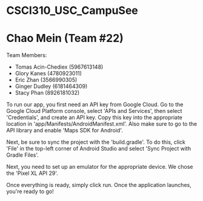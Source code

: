 # CSCI310_USC_CampuSee
# Chao Mein (Team #22)

Team Members:
- Tomas Acin-Chediex (5967613148)
- Glory Kanes (4780923011)
- Eric Zhan (3566990305)
- Ginger Dudley (6181464309)
- Stacy Phan (8926181032)

To run our app, you first need an API key from Google Cloud. Go to the Google
Cloud Platform console, select 'APIs and Services', then select 'Credentials', 
and create an API key. Copy this key into the appropriate location in
'app/Manifests/AndroidManifest.xml'. Also make sure to go to the API library
and enable 'Maps SDK for Android'.

Next, be sure to sync the project with the 'build.gradle'. To do this, click
'File' in the top-left corner of Android Studio and select 'Sync Project with
Gradle Files'.

Next, you need to set up an emulator for the appropriate device. We chose the
'Pixel XL API 29'.

Once everything is ready, simply click run. Once the application launches,
you're ready to go!